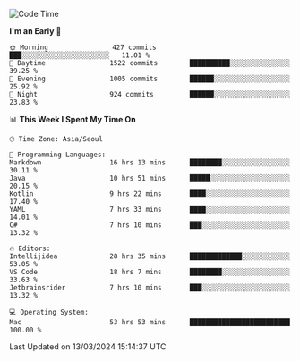 <!--START_SECTION:waka-->
![Code Time](http://img.shields.io/badge/Code%20Time-508%20hrs%2056%20mins-blue)

**I'm an Early 🐤** 

```text
🌞 Morning                427 commits         ███░░░░░░░░░░░░░░░░░░░░░░   11.01 % 
🌆 Daytime                1522 commits        ██████████░░░░░░░░░░░░░░░   39.25 % 
🌃 Evening                1005 commits        ██████░░░░░░░░░░░░░░░░░░░   25.92 % 
🌙 Night                  924 commits         ██████░░░░░░░░░░░░░░░░░░░   23.83 % 
```


📊 **This Week I Spent My Time On** 

```text
🕑︎ Time Zone: Asia/Seoul

💬 Programming Languages: 
Markdown                 16 hrs 13 mins      ████████░░░░░░░░░░░░░░░░░   30.11 % 
Java                     10 hrs 51 mins      █████░░░░░░░░░░░░░░░░░░░░   20.15 % 
Kotlin                   9 hrs 22 mins       ████░░░░░░░░░░░░░░░░░░░░░   17.40 % 
YAML                     7 hrs 33 mins       ████░░░░░░░░░░░░░░░░░░░░░   14.01 % 
C#                       7 hrs 10 mins       ███░░░░░░░░░░░░░░░░░░░░░░   13.32 % 

🔥 Editors: 
Intellijidea             28 hrs 35 mins      █████████████░░░░░░░░░░░░   53.05 % 
VS Code                  18 hrs 7 mins       ████████░░░░░░░░░░░░░░░░░   33.63 % 
Jetbrainsrider           7 hrs 10 mins       ███░░░░░░░░░░░░░░░░░░░░░░   13.32 % 

💻 Operating System: 
Mac                      53 hrs 53 mins      █████████████████████████   100.00 % 
```


 Last Updated on 13/03/2024 15:14:37 UTC
<!--END_SECTION:waka-->
